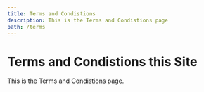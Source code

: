 ```yaml
---
title: Terms and Condistions
description: This is the Terms and Condistions page
path: /terms
---
```


# Terms and Condistions this Site

This is the Terms and Condistions page.